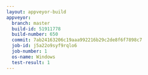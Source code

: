 ```yaml
---
layout: appveyor-build
appveyor:
  branch: master
  build-id: 51911778
  build-number: 650
  commit: 7ab24163206c19aaa992216b29c2de8f6f7898c7
  job-id: j5a22o9syf9rqlo6
  job-number: 1
  os-name: Windows
  test-result: 1
---
```


